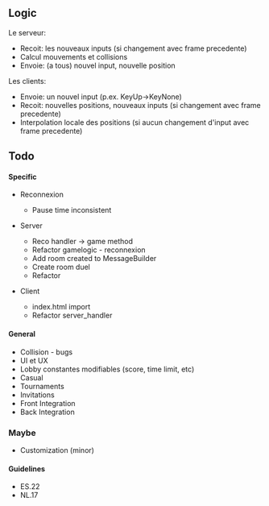 ## Logic
Le serveur:
- Recoit: les nouveaux inputs (si changement avec frame precedente)
- Calcul mouvements et collisions
- Envoie: (a tous) nouvel input, nouvelle position
  
Les clients:
- Envoie: un nouvel input (p.ex. KeyUp->KeyNone)
- Recoit: nouvelles positions, nouveaux inputs (si changement avec frame precedente)
- Interpolation locale des positions (si aucun changement d'input avec frame precedente)

## Todo

#### Specific
- Reconnexion
  - Pause time inconsistent

- Server
  - Reco handler -> game method
  - Refactor gamelogic - reconnexion
  - Add room created to MessageBuilder
  - Create room duel
  - Refactor

- Client
  - index.html import 
  - Refactor server_handler

#### General
- Collision - bugs
- UI et UX
- Lobby constantes modifiables (score, time limit, etc)
- Casual
- Tournaments
- Invitations
- Front Integration
- Back Integration

### Maybe
- Customization (minor)

#### Guidelines
- ES.22
- NL.17
